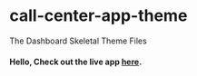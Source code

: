 # call-center-app-theme

   The Dashboard Skeletal Theme Files

#### Hello, Check out the live app [here]().
